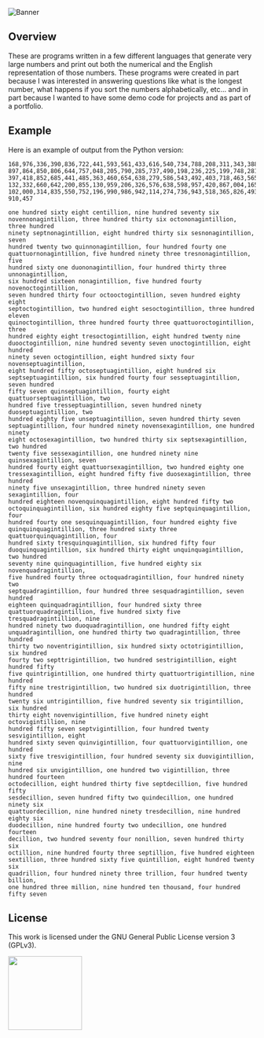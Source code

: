 ![Banner](https://s-christy.com/status-banner-service/number-naming/banner-slim.svg)

## Overview

These are programs written in a few different languages that generate very
large numbers and print out both the numerical and the English representation
of those numbers. These programs were created in part because I was interested
in answering questions like what is the longest number, what happens if you
sort the numbers alphabetically, etc... and in part because I wanted to have
some demo code for projects and as part of a portfolio.

## Example

Here is an example of output from the Python version:

```
168,976,336,390,836,722,441,593,561,433,616,540,734,788,208,311,343,388,829,977,
897,864,850,806,644,757,048,205,790,285,737,490,198,236,225,199,748,281,855,395,
397,418,852,685,441,485,363,460,654,638,279,586,543,492,403,718,463,565,992,158,
132,332,660,642,200,855,130,959,206,326,576,638,598,957,420,867,004,165,476,906,
102,000,314,835,550,752,196,990,986,942,114,274,736,943,518,365,826,493,420,103,
910,457

one hundred sixty eight centillion, nine hundred seventy six
novennonagintillion, three hundred thirty six octononagintillion, three hundred
ninety septnonagintillion, eight hundred thirty six sesnonagintillion, seven
hundred twenty two quinnonagintillion, four hundred fourty one
quattuornonagintillion, five hundred ninety three tresnonagintillion, five
hundred sixty one duononagintillion, four hundred thirty three unnonagintillion,
six hundred sixteen nonagintillion, five hundred fourty novenoctogintillion,
seven hundred thirty four octooctogintillion, seven hundred eighty eight
septoctogintillion, two hundred eight sesoctogintillion, three hundred eleven
quinoctogintillion, three hundred fourty three quattuoroctogintillion, three
hundred eighty eight tresoctogintillion, eight hundred twenty nine
duooctogintillion, nine hundred seventy seven unoctogintillion, eight hundred
ninety seven octogintillion, eight hundred sixty four novenseptuagintillion,
eight hundred fifty octoseptuagintillion, eight hundred six
septseptuagintillion, six hundred fourty four sesseptuagintillion, seven hundred
fifty seven quinseptuagintillion, fourty eight quattuorseptuagintillion, two
hundred five tresseptuagintillion, seven hundred ninety duoseptuagintillion, two
hundred eighty five unseptuagintillion, seven hundred thirty seven
septuagintillion, four hundred ninety novensexagintillion, one hundred ninety
eight octosexagintillion, two hundred thirty six septsexagintillion, two hundred
twenty five sessexagintillion, one hundred ninety nine quinsexagintillion, seven
hundred fourty eight quattuorsexagintillion, two hundred eighty one
tressexagintillion, eight hundred fifty five duosexagintillion, three hundred
ninety five unsexagintillion, three hundred ninety seven sexagintillion, four
hundred eighteen novenquinquagintillion, eight hundred fifty two
octoquinquagintillion, six hundred eighty five septquinquagintillion, four
hundred fourty one sesquinquagintillion, four hundred eighty five
quinquinquagintillion, three hundred sixty three quattuorquinquagintillion, four
hundred sixty tresquinquagintillion, six hundred fifty four
duoquinquagintillion, six hundred thirty eight unquinquagintillion, two hundred
seventy nine quinquagintillion, five hundred eighty six novenquadragintillion,
five hundred fourty three octoquadragintillion, four hundred ninety two
septquadragintillion, four hundred three sesquadragintillion, seven hundred
eighteen quinquadragintillion, four hundred sixty three
quattuorquadragintillion, five hundred sixty five tresquadragintillion, nine
hundred ninety two duoquadragintillion, one hundred fifty eight
unquadragintillion, one hundred thirty two quadragintillion, three hundred
thirty two noventrigintillion, six hundred sixty octotrigintillion, six hundred
fourty two septtrigintillion, two hundred sestrigintillion, eight hundred fifty
five quintrigintillion, one hundred thirty quattuortrigintillion, nine hundred
fifty nine trestrigintillion, two hundred six duotrigintillion, three hundred
twenty six untrigintillion, five hundred seventy six trigintillion, six hundred
thirty eight novenvigintillion, five hundred ninety eight octovigintillion, nine
hundred fifty seven septvigintillion, four hundred twenty sesvigintillion, eight
hundred sixty seven quinvigintillion, four quattuorvigintillion, one hundred
sixty five tresvigintillion, four hundred seventy six duovigintillion, nine
hundred six unvigintillion, one hundred two vigintillion, three hundred fourteen
octodecillion, eight hundred thirty five septdecillion, five hundred fifty
sesdecillion, seven hundred fifty two quindecillion, one hundred ninety six
quattuordecillion, nine hundred ninety tresdecillion, nine hundred eighty six
duodecillion, nine hundred fourty two undecillion, one hundred fourteen
decillion, two hundred seventy four nonillion, seven hundred thirty six
octillion, nine hundred fourty three septillion, five hundred eighteen
sextillion, three hundred sixty five quintillion, eight hundred twenty six
quadrillion, four hundred ninety three trillion, four hundred twenty billion,
one hundred three million, nine hundred ten thousand, four hundred fifty seven
```

## License

This work is licensed under the GNU General Public License version 3 (GPLv3).

[<img src="https://s-christy.com/status-banner-service/GPLv3_Logo.svg" width="150" />](https://www.gnu.org/licenses/gpl-3.0.en.html)
